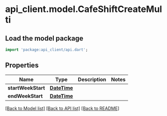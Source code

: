 # api_client.model.CafeShiftCreateMulti

## Load the model package
```dart
import 'package:api_client/api.dart';
```

## Properties
Name | Type | Description | Notes
------------ | ------------- | ------------- | -------------
**startWeekStart** | [**DateTime**](DateTime.md) |  | 
**endWeekStart** | [**DateTime**](DateTime.md) |  | 

[[Back to Model list]](../README.md#documentation-for-models) [[Back to API list]](../README.md#documentation-for-api-endpoints) [[Back to README]](../README.md)


